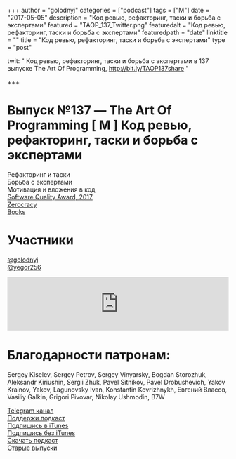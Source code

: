 +++
author = "golodnyj"
categories = ["podcast"]
tags = ["M"]
date = "2017-05-05"
description = "Код ревью, рефакторинг, таски и борьба с экспертами"
featured = "TAOP_137_Twitter.png"
featuredalt = "Код ревью, рефакторинг, таски и борьба с экспертами"
featuredpath = "date"
linktitle = ""
title = "Код ревью, рефакторинг, таски и борьба с экспертами"
type = "post"

twit: " Код ревью, рефакторинг, таски и борьба с экспертами в 137 выпуске The Art Of Programming, http://bit.ly/TAOP137share "

+++
# Выпуск №137 — The Art Of Programming [ M ] Код ревью, рефакторинг, таски и борьба с экспертами

Рефакторинг и таски   
Борьба с экспертами   
Мотивация и вложения в код  
[Software Quality Award, 2017](http://bit.ly/TAOP137award)   
[Zerocracy](http://bit.ly/TAOP137z)   
[Books](http://bit.ly/TAOP137books)  

# Участники
[@golodnyj](https://twitter.com/golodnyj/)  
[@yegor256](https://twitter.com/yegor256)  

<iframe title="Выпуск №137 — The Art Of Programming [ M ] Код ревью, рефакторинг, таски и борьба с экспертами" src="https://www.podbean.com/media/player/t92s2-6a7c4b?from=usersite&skin=1&share=1&fonts=Helvetica&auto=0&download=1&version=1" height="122" width="100%" style="border: none;" scrolling="no" data-name="pb-iframe-player"></iframe>

# Благодарности патронам: 
Sergey Kiselev, Sergey Petrov, Sergey Vinyarsky, Bogdan Storozhuk, Aleksandr Kiriushin, Sergii Zhuk, Pavel Sitnikov, Pavel Drobushevich, Yakov Krainov, Yakov, Lagunovsky Ivan, Konstantin Kovrizhnykh, Евгений Власов, Vasiliy Galkin, Grigori Pivovar, Nikolay Ushmodin, B7W

[Telegram канал](http://bit.ly/taoplive)  
[Поддержи подкаст](http://bit.ly/TAOPpatron)  
[Подпишись в iTunes](http://bit.ly/TAOPiTunes)  
[Подпишись без iTunes](http://bit.ly/TAOPrss)   
[Скачать подкаст](http://bit.ly/TAOP137mp3)  
[Старые выпуски](http://bit.ly/oldtaop)